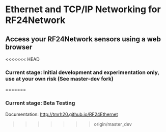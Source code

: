 # Ethernet and TCP/IP Networking for RF24Network

## Access your RF24Network sensors using a web browser  
 
<<<<<<< HEAD
### Current stage: Initial development and experimentation only, use at your own risk (See master-dev fork)
=======
### Current stage: Beta Testing

Documentation: http://tmrh20.github.io/RF24Ethernet
>>>>>>> origin/master_dev
